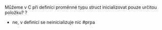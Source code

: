 Můžeme v C při definici proměnné typu struct inicializovat pouze určitou položku?
?
- ne, v definici se neinicializuje nic
#prpa
<!--SR:!2023-11-25,3,250--> 